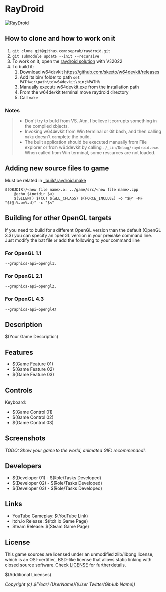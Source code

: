 # RayDroid

![RayDroid](screenshots/screenshot000.png "RayDroid")

## How to clone and how to work on it
1. `git clone git@github.com:seprab/raydroid.git`
2. `git submodule update --init --recursive`
3. To work on it, open the [raydroid solution](./raydroid.sln) with VS2022
4. To build it:
    1. Download w64devkit https://github.com/skeeto/w64devkit/releases
    2. Add its bin/ folder to path `set PATH=c:\path\to\w64devkit\bin;%PATH%`
    3. Manually execute w64devkit.exe from the installation path
    4. From the w64devkit terminal move raydroid directory
    5. Call `make`

### Notes
> * Don't try to build from VS. Atm, I believe it corrupts something in the compiled objects.
> * Invoking w64devkit from Win terminal or Git bash, and then calling `make` doesn't complete the build.
> * The built application should be executed manually from File explorer or from w64devkit by calling `./_bin/Debug/raydroid.exe`. When called from Win terminal, some resources are not loaded.

## Adding new source files to game
Must be related in [_build\raydroid.make](_build\raydroid.make)
```
$(OBJDIR)/<new file name>.o: ../game/src/<new file name>.cpp
	@echo $(notdir $<)
	$(SILENT) $(CC) $(ALL_CFLAGS) $(FORCE_INCLUDE) -o "$@" -MF "$(@:%.o=%.d)" -c "$<"
```
## Building for other OpenGL targets
If you need to build for a different OpenGL version than the default (OpenGL 3.3) you can specify an openGL version in your premake command line. Just modify the bat file or add the following to your command line

### For OpenGL 1.1
    --graphics-api=opengl11

### For OpenGL 2.1
    --graphics-api=opengl21

### For OpenGL 4.3
    --graphics-api=opengl43


## Description

$(Your Game Description)

## Features

 - $(Game Feature 01)
 - $(Game Feature 02)
 - $(Game Feature 03)

## Controls

Keyboard:
 - $(Game Control 01)
 - $(Game Control 02)
 - $(Game Control 03)

## Screenshots

_TODO: Show your game to the world, animated GIFs recommended!._

## Developers

 - $(Developer 01) - $(Role/Tasks Developed)
 - $(Developer 02) - $(Role/Tasks Developed)
 - $(Developer 03) - $(Role/Tasks Developed)

## Links

 - YouTube Gameplay: $(YouTube Link)
 - itch.io Release: $(itch.io Game Page)
 - Steam Release: $(Steam Game Page)

## License

This game sources are licensed under an unmodified zlib/libpng license, which is an OSI-certified, BSD-like license that allows static linking with closed source software. Check [LICENSE](LICENSE) for further details.

$(Additional Licenses)

*Copyright (c) $(Year) $(User Name) ($(User Twitter/GitHub Name))*
